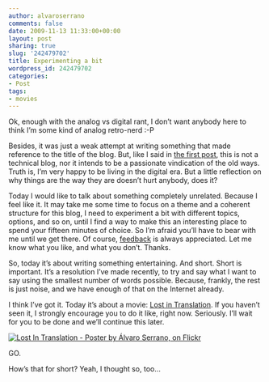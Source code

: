 ```yaml
---
author: alvaroserrano
comments: false
date: 2009-11-13 11:33:00+00:00
layout: post
sharing: true
slug: '242479702'
title: Experimenting a bit
wordpress_id: 242479702
categories:
- Post
tags:
- movies
---
```


Ok, enough with the analog vs digital rant, I don’t want anybody here to think I’m some kind of analog retro-nerd :-P

Besides, it was just a weak attempt at writing something that made reference to the title of the blog. But, like I said in [the first post](http://analogsenses.com/post/238565026/first-post-the-manifest), this is not a technical blog, nor it intends to be a passionate vindication of the old ways. Truth is, I’m very happy to be living in the digital era. But a little reflection on why things are the way they are doesn’t hurt anybody, does it?

Today I would like to talk about something completely unrelated. Because I feel like it. It may take me some time to focus on a theme and a coherent structure for this blog, I need to experiment a bit with different topics, options, and so on, until I find a way to make this an interesting place to spend your fifteen minutes of choice. So I’m afraid you’ll have to bear with me until we get there. Of course, [feedback](mailto:contact@analogsenses.com) is always appreciated. Let me know what you like, and what you don’t. Thanks.

So, today it’s about writing something entertaining. And short. Short is important. It’s a resolution I’ve made recently, to try and say what I want to say using the smallest number of words possible. Because, frankly, the rest is just noise, and we have enough of that on the Internet already.

I think I’ve got it. Today it’s about a movie: [Lost in Translation](http://www.imdb.com/title/tt0335266/). If you haven’t seen it, I strongly encourage you to do it like, right now. Seriously. I’ll wait for you to be done and we’ll continue this later.

[![Lost In Translation - Poster by Álvaro Serrano, on Flickr](https://farm6.staticflickr.com/5589/15074116671_312eb8a0c8_o.jpg)](https://www.flickr.com/photos/analogsenses/15074116671)

GO.

How’s that for short? Yeah, I thought so, too…
